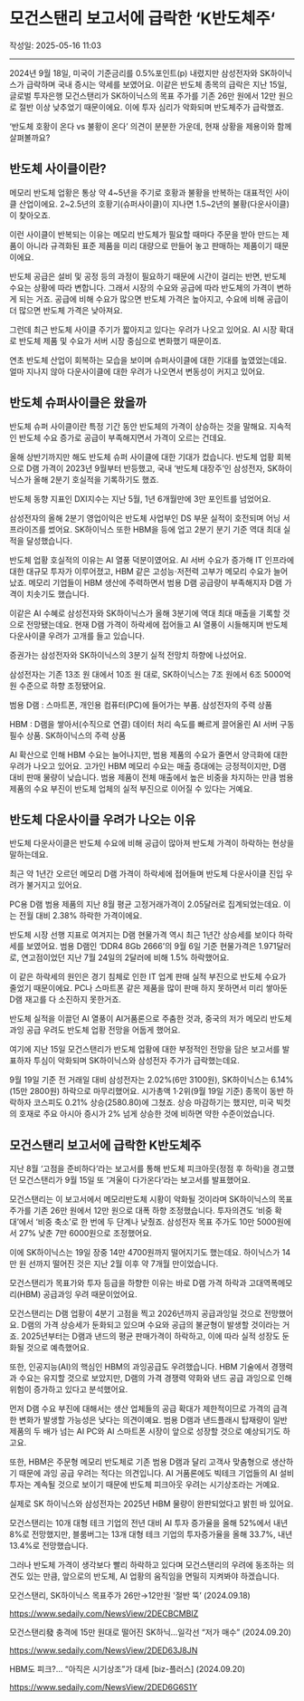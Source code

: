 # 모건스탠리 보고서에 급락한 ‘K반도체주‘

작성일: 2025-05-16 11:03

---

2024년 9월 18일, 미국이 기준금리를 0.5%포인트(p) 내렸지만 삼성전자와 SK하이닉스가 급락하며 국내 증시는 약세를 보였어요. 이같은 반도체 종목의 급락은 지난 15일, 글로벌 투자은행 모건스탠리가 SK하이닉스의 목표 주가를 기존 26만 원에서 12만 원으로 절반 이상 낮추었기 때문이에요. 이에 투자 심리가 악화되며 반도체주가 급락했죠.

‘반도체 호황이 온다 vs 불황이 온다’ 의견이 분분한 가운데, 현재 상황을 제용이와 함께 살펴볼까요?

## 반도체 사이클이란?

메모리 반도체 업황은 통상 약 4~5년을 주기로 호황과 불황을 반복하는 대표적인 사이클 산업이에요. 2~2.5년의 호황기(슈퍼사이클)이 지나면 1.5~2년의 불황(다운사이클)이 찾아오죠.

이런 사이클이 반복되는 이유는 메모리 반도체가 필요할 때마다 주문을 받아 만드는 제품이 아니라 규격화된 표준 제품을 미리 대량으로 만들어 놓고 판매하는 제품이기 때문이에요.

반도체 공급은 설비 및 공정 등의 과정이 필요하기 때문에 시간이 걸리는 반면, 반도체 수요는 상황에 따라 변합니다. 그래서 시장의 수요와 공급에 따라 반도체의 가격이 변하게 되는 거죠. 공급에 비해 수요가 많으면 반도체 가격은 높아지고, 수요에 비해 공급이 더 많으면 반도체 가격은 낮아져요.

그런데 최근 반도체 사이클 주기가 짧아지고 있다는 우려가 나오고 있어요. AI 시장 확대로 반도체 제품 및 수요가 서버 시장 중심으로 변화했기 때문이죠.

연초 반도체 산업이 회복하는 모습을 보이며 슈퍼사이클에 대한 기대를 높였었는데요. 얼마 지나지 않아 다운사이클에 대한 우려가 나오면서 변동성이 커지고 있어요.

## 반도체 슈퍼사이클은 왔을까

반도체 슈퍼 사이클이란 특정 기간 동안 반도체의 가격이 상승하는 것을 말해요. 지속적인 반도체 수요 증가로 공급이 부족해지면서 가격이 오르는 건데요.

올해 상반기까지만 해도 반도체 슈퍼 사이클에 대한 기대가 컸습니다. 반도체 업황 회복으로 D램 가격이 2023년 9월부터 반등했고, 국내 ‘반도체 대장주’인 삼성전자, SK하이닉스가 올해 2분기 호실적을 기록하기도 했죠.

반도체 동향 지표인 DXI지수는 지난 5월, 1년 6개월만에 3만 포인트를 넘었어요.

삼성전자의 올해 2분기 영업이익은 반도체 사업부인 DS 부문 실적이 호전되며 어닝 서프라이즈를 썼어요. SK하이닉스 또한 HBM을 등에 업고 2분기 분기 기준 역대 최대 실적을 달성했습니다.

반도체 업황 호실적의 이유는 AI 열풍 덕분이였어요. AI 서버 수요가 증가해 IT 인프라에 대한 대규모 투자가 이루어졌고, HBM 같은 고성능⋅저전력 고부가 메모리 수요가 늘어났죠. 메모리 기업들이 HBM 생산에 주력하면서 범용 D램 공급량이 부족해지자 D램 가격이 치솟기도 했습니다.

이같은 AI 수혜로 삼성전자와 SK하이닉스가 올해 3분기에 역대 최대 매출을 기록할 것으로 전망됐는데요. 현재 D램 가격이 하락세에 접어들고 AI 열풍이 시들해지며 반도체 다운사이클 우려가 고개를 들고 있습니다.

증권가는 삼성전자와 SK하이닉스의 3분기 실적 전망치 하향에 나섰어요.

삼성전자는 기존 13조 원 대에서 10조 원 대로, SK하이닉스는 7조 원에서 6조 5000억 원 수준으로 하향 조정됐어요.

범용 D램 : 스마트폰, 개인용 컴퓨터(PC)에 들어가는 부품. 삼성전자의 주력 상품

HBM : D램을 쌓아서(수직으로 연결) 데이터 처리 속도를 빠르게 끌어올린 AI 서버 구동 필수 상품. SK하이닉스의 주력 상품

AI 확산으로 인해 HBM 수요는 늘어나지만, 범용 제품의 수요가 줄면서 양극화에 대한 우려가 나오고 있어요. 고가인 HBM 메모리 수요는 매출 증대에는 긍정적이지만, D램 대비 판매 물량이 낮습니다. 범용 제품이 전체 매출에서 높은 비중을 차지하는 만큼 범용 제품의 수요 부진이 반도체 업체의 실적 부진으로 이어질 수 있다는 거예요.

## 반도체 다운사이클 우려가 나오는 이유

반도체 다운사이클은 반도체 수요에 비해 공급이 많아져 반도체 가격이 하락하는 현상을 말하는데요.

최근 약 1년간 오르던 메모리 D램 가격이 하락세에 접어들며 반도체 다운사이클 진입 우려가 불거지고 있어요.

PC용 D램 범용 제품의 지난 8월 평균 고정거래가격이 2.05달러로 집계되었는데요. 이는 전월 대비 2.38% 하락한 가격이에요.

반도체 시장 선행 지표로 여겨지는 D램 현물가격 역시 최근 1년간 상승세를 보이다 하락세를 보였어요. 범용 D램인 ‘DDR4 8Gb 2666’의 9월 6일 기준 현물가격은 1.971달러로, 연고점이었던 지난 7월 24일의 2달러에 비해 1.5% 하락했어요.

이 같은 하락세의 원인은 경기 침체로 인한  IT 업계 판매 실적 부진으로 반도체 수요가 줄었기 때문이에요. PC나 스마트폰 같은 제품을 많이 판매 하지 못하면서 미리 쌓아둔 D램 재고를 다 소진하지 못한거죠.

반도체 실적을 이끌던 AI 열풍이 AI거품론으로 주춤한 것과, 중국의 저가 메모리 반도체 과잉 공급 우려도 반도체 업황 전망을 어둡게 했어요.

여기에 지난 15일 모건스탠리가 반도체 업황에 대한 부정적인 전망을 담은 보고서를 발표하자 투심이 악화되며 SK하이닉스와 삼성전자 주가가 급락했는데요.

9월 19일 기준 전 거래일 대비 삼성전자는 2.02%(6만 3100원), SK하이닉스는  6.14%(15만 2800원) 하락으로 마무리했어요. 시가총액 1⋅2위(9월 19일 기준) 종목이 동반 하락하자 코스피도 0.21% 상승(2580.80)에 그쳤죠. 상승 마감하기는 했지만, 미국 빅컷의 호재로 주요 아시아 증시가 2% 넘게 상승한 것에 비하면 약한 수준이었습니다.

## 모건스탠리 보고서에 급락한 K반도체주

지난 8월 ‘고점을 준비하다’라는 보고서를 통해 반도체 피크아웃(정점 후 하락)을 경고했던 모건스탠리가 9월 15일 또  ‘겨울이 다가온다’라는 보고서를 발표했어요.

모건스탠리는 이 보고서에서 메모리반도체 시황이 악화될 것이라며 SK하이닉스의 목표 주가를 기존 26만 원에서 12만 원으로 대폭 하향 조정했습니다. 투자의견도 ‘비중 확대’에서 ‘비중 축소’로 한 번에 두 단계나 낮췄죠. 삼성전자 목표 주가도 10만 5000원에서 27% 낮춘 7만 6000원으로 조정했어요.

이에 SK하이닉스는 19일 장중 14만 4700원까지 떨어지기도 했는데요. 하이닉스가 14만 원 선까지 떨어진 것은 지난 2월 이후 약 7개월 만이었습니다.

모건스탠리가 목표가와 투자 등급을 하향한 이유는 바로 D램 가격 하락과 고대역폭메모리(HBM) 공급과잉 우려 때문이었어요.

모건스탠리는 D램 업황이 4분기 고점을 찍고 2026년까지 공급과잉일 것으로 전망했어요. D램의 가격 상승세가 둔화되고 있으며 수요와 공급의 불균형이 발생할 것이라는 거죠. 2025년부터는 D램과 낸드의 평균 판매가격이 하락하고, 이에 따라 실적 성장도 둔화될 것으로 예측했어요.

또한, 인공지능(AI)의 핵심인 HBM의 과잉공급도 우려했습니다. HBM 기술에서 경쟁력과 수요는 유지할 것으로 보았지만, D램의 가격 경쟁력 약화와 낸드 공급 과잉으로 인해 위험이 증가하고 있다고 분석했어요.

먼저 D램 수요 부진에 대해서는 생산 업체들의 공급 확대가 제한적이므로 가격의 급격한 변화가 발생할 가능성은 낮다는 의견이예요. 범용 D램과 낸드플래시 탑재량이 일반 제품의 두 배가 넘는 AI PC와 AI 스마트폰 시장이 앞으로 성장할 것으로 예상되기도 하고요.

또한, HBM은 주문형 메모리 반도체로 기존 범용 D램과 달리 고객사 맞춤형으로 생산하기 때문에 과잉 공급 우려는 적다는 의견입니다. AI 거품론에도 빅테크 기업들의 AI 설비 투자는 계속될 것으로 보이기 때문에 반도체 피크아웃 우려는 시기상조라는 거예요.

실제로 SK 하이닉스와 삼성전자는 2025년 HBM 물량이 완판되었다고 밝힌 바 있어요.

모건스탠리는 10개 대형 테크 기업의 전년 대비 AI 투자 증가율을 올해 52%에서 내년 8%로 전망했지만, 블룸버그는 13개 대형 테크 기업의 투자증가율을 올해 33.7%, 내년 13.4%로 전망했습니다.

그러나 반도체 가격이 생각보다 빨리 하락하고 있다며 모건스탠리의 우려에 동조하는 의견도 있는 만큼, 앞으로의 반도체, AI 업황의 움직임을 면밀히 지켜봐야 하겠습니다.

모건스탠리, SK하이닉스 목표주가 26만→12만원 '절반 뚝’ (2024.09.18)

https://www.sedaily.com/NewsView/2DECBCMBIZ

모건스탠리發 충격에 15만 원대로 떨어진 SK하닉…일각선 “저가 매수” (2024.09.20)

https://www.sedaily.com/NewsView/2DED63J8JN

HBM도 피크?… “아직은 시기상조”가 대세 [biz-플러스] (2024.09.20)

https://www.sedaily.com/NewsView/2DED6G6S1Y